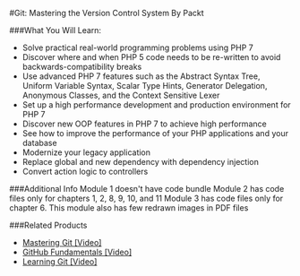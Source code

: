 #Git: Mastering the Version Control System 
By Packt


###What You Will Learn:

* Solve practical real-world programming problems using PHP 7
* Discover where and when PHP 5 code needs to be re-written to avoid backwards-compatibility breaks
* Use advanced PHP 7 features such as the Abstract Syntax Tree, Uniform Variable Syntax, Scalar Type Hints, Generator Delegation,
  Anonymous Classes, and the Context Sensitive Lexer
* Set up a high performance development and production environment for PHP 7
* Discover new OOP features in PHP 7 to achieve high performance
* See how to improve the performance of your PHP applications and your database
* Modernize your legacy application
* Replace global and new dependency  with dependency injection
* Convert action logic to controllers

###Additional Info
Module 1 doesn't have code bundle
Module 2 has code files only for chapters 1, 2, 8, 9, 10, and 11
Module 3 has code files only for chapter 6. This module also has few redrawn images in PDF files

###Related Products
* [Mastering Git [Video]](https://www.packtpub.com/application-development/mastering-git-video?utm_source=github&utm_medium=repository&utm_campaign=9781783554133)
* [GitHub Fundamentals [Video]](https://www.packtpub.com/application-development/github-fundamentals-video?utm_source=github&utm_medium=repository&utm_campaign=9781787126459)
* [Learning Git [Video]](https://www.packtpub.com/application-development/learning-git-video?utm_source=github&utm_medium=repository&utm_campaign=9781783554232)
